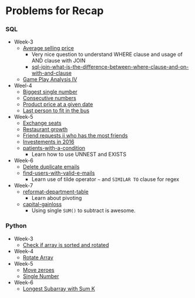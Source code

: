 # Problems for Recap 

### SQL
- Week-3
    + [Average selling price](https://leetcode.com/problems/average-selling-price/description/)
        * Very nice question to understand WHERE clause and usage of AND clause with JOIN
        * [sql-join-what-is-the-difference-between-where-clause-and-on-with-and-clause](https://stackoverflow.com/questions/354070/sql-join-what-is-the-difference-between-where-clause-and-on-clause)
    + [Game Play Analysis IV](https://leetcode.com/problems/game-play-analysis-iv/?envType=study-plan-v2&envId=top-sql-50)
- Weel-4
    + [Biggest single number](https://leetcode.com/problems/biggest-single-number/description/?envType=study-plan-v2&envId=top-sql-50)
    + [Consecutive numbers](https://leetcode.com/problems/consecutive-numbers/description/?envType=study-plan-v2&envId=top-sql-50)
    + [Product price at a given date](https://leetcode.com/problems/product-price-at-a-given-date/?envType=study-plan-v2&envId=top-sql-50)
    + [Last person to fit in the bus](https://leetcode.com/problems/last-person-to-fit-in-the-bus/?envType=study-plan-v2&envId=top-sql-50)
- Week-5
    + [Exchange seats](https://leetcode.com/problems/exchange-seats/?envType=study-plan-v2&envId=top-sql-50)
    + [Restaurant growth](https://leetcode.com/problems/restaurant-growth/description/)
    + [Friend requests ii who has the most friends](https://leetcode.com/problems/friend-requests-ii-who-has-the-most-friends/?envType=study-plan-v2&envId=top-sql-50)
    + [Investements in 2016](https://leetcode.com/problems/investments-in-2016/?envType=study-plan-v2&envId=top-sql-50)
    + [patients-with-a-condition](https://leetcode.com/problems/patients-with-a-condition/description/)
        * Learn how to use UNNEST and EXISTS
- Week-6
    + [Delete duplicate emails](https://leetcode.com/problems/delete-duplicate-emails/description/)
    + [find-users-with-valid-e-mails](https://leetcode.com/problems/find-users-with-valid-e-mails/)
        * Learn use of tilde operator `~` and `SIMILAR TO` clause for regex
- Week-7
    + [reformat-department-table](https://leetcode.com/problems/reformat-department-table/)
        * Learn about pivoting
    + [capital-gainloss](https://leetcode.com/problems/capital-gainloss/)
        * Using single `SUM()` to subtract is awesome. 

### Python
- Week-3
    + [Check if array is sorted and rotated](https://leetcode.com/problems/check-if-array-is-sorted-and-rotated/description/)
- Week-4
    + [Rotate Array](https://leetcode.com/problems/rotate-array/description/)
- Week-5
    + [Move zeroes](https://leetcode.com/problems/move-zeroes/)
    + [Single Number](https://leetcode.com/problems/single-number/)
- Week-6
    + [Longest Subarray with Sum K](https://www.geeksforgeeks.org/problems/longest-sub-array-with-sum-k0809/1)